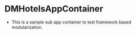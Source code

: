 # DMHotelsAppContainer

- This is a sample sub app container to test framework based modularization.
